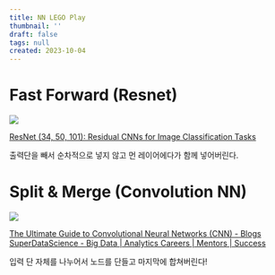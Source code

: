 ```yaml
---
title: NN LEGO Play
thumbnail: ''
draft: false
tags: null
created: 2023-10-04
---
```


# Fast Forward (Resnet)

![](Pasted%20image%2020231004140436.png)

[ResNet (34, 50, 101): Residual CNNs for Image Classification Tasks](https://neurohive.io/en/popular-networks/resnet/)

출력단을 빼서 순차적으로 넣지 않고 먼 레이어에다가 함께 넣어버린다.

# Split & Merge (Convolution NN)

![](Pasted%20image%2020231004140459.png)

[The Ultimate Guide to Convolutional Neural Networks (CNN) - Blogs SuperDataScience - Big Data | Analytics Careers | Mentors | Success](https://www.superdatascience.com/the-ultimate-guide-to-convolutional-neural-networks-cnn/)

입력 단 자체를 나누어서 노드를 단들고 마지막에 합쳐버린다!
